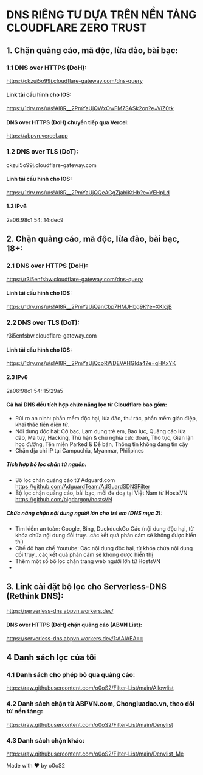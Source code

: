 # DNS RIÊNG TƯ DỰA TRÊN NỀN TẢNG CLOUDFLARE ZERO TRUST
## 1. Chặn quảng cáo, mã độc, lừa đảo, bài bạc:
### 1.1 DNS over HTTPS (DoH):
https://ckzui5o99j.cloudflare-gateway.com/dns-query
#### Link tải cấu hình cho IOS:
https://1drv.ms/u/s!Al8R__2PmYaUjQWxOwFM7SASk2on?e=ViZ0tk
#### DNS over HTTPS (DoH) chuyển tiếp qua Vercel:
https://abpvn.vercel.app
### 1.2 DNS over TLS (DoT):
ckzui5o99j.cloudflare-gateway.com
#### Linh tải cấu hình cho IOS:
https://1drv.ms/u/s!Al8R__2PmYaUjQQeAGgZjabiKtHb?e=VEHpLd
#### 1.3 IPv6
2a06:98c1:54::14:dec9

## 2. Chặn quảng cáo, mã độc, lừa đảo, bài bạc, 18+:
### 2.1 DNS over HTTPS (DoH):
https://r3i5enfsbw.cloudflare-gateway.com/dns-query
#### Linh tải cấu hình cho IOS:
https://1drv.ms/u/s!Al8R__2PmYaUjQanCbp7HMJHbg9K?e=XKlcjB
### 2.2 DNS over TLS (DoT):
r3i5enfsbw.cloudflare-gateway.com
#### Linh tải cấu hình cho IOS:
https://1drv.ms/u/s!Al8R__2PmYaUjQcoRWDEVAHGlda4?e=qHKxYK
#### 2.3 IPv6
2a06:98c1:54::15:29a5

#### Cả hai DNS đều tích hợp chức năng lọc từ Cloudflare bao gồm:
- Rủi ro an ninh: phần mềm độc hại, lừa đảo, thư rác, phần mềm gián điệp, khai thác tiền điện tử.
- Nội dung độc hại: Cờ bạc, Lạm dụng trẻ em, Bạo lực, Quảng cáo lừa đảo, Ma tuý, Hacking, Thù hận & chủ nghĩa cực đoan, Thô tục, Gian lận học đường, Tên miền Parked & Để bán, Thông tin không đáng tin cậy
- Chặn địa chỉ IP tại Campuchia, Myanmar, Philipines
##### Tích hợp bộ lọc chặn từ nguồn:
- Bộ lọc chặn quảng cáo từ Adguard.com https://github.com/AdguardTeam/AdGuardSDNSFilter
- Bộ lọc chặn quảng cáo, bài bạc, mối đe doạ tại Việt Nam từ HostsVN https://github.com/bigdargon/hostsVN
##### Chức năng chặn nội dung người lớn cho trẻ em (DNS mục 2):
- Tìm kiếm an toàn: Google, Bing, DuckduckGo Các (nội dung độc hại, từ khóa chứa nội dung đồi trụy...các kết quả phản cảm sẽ không được hiển thị)
- Chế độ hạn chế Youtube: Các nội dung độc hại, từ khóa chứa nội dung đồi trụy...các kết quả phản cảm sẽ không được hiển thị
- Thêm một số bộ lọc chặn trang web người lớn từ HostsVN
- 
## 3. Link cài đặt bộ lọc cho Serverless-DNS (Rethink DNS):
https://serverless-dns.abpvn.workers.dev/
#### DNS over HTTPS (DoH) chặn quảng cáo (ABVN List):
https://serverless-dns.abpvn.workers.dev/1:AAIAEA==

## 4 Danh sách lọc của tôi
### 4.1 Danh sách cho phép bỏ qua quảng cáo:
https://raw.githubusercontent.com/o0oS2/Filter-List/main/Allowlist
### 4.2 Danh sách chặn từ ABPVN.com, Chongluadao.vn, theo dõi từ nền tảng:
https://raw.githubusercontent.com/o0oS2/Filter-List/main/Denylist
### 4.3 Danh sách chặn khác:
https://raw.githubusercontent.com/o0oS2/Filter-List/main/Denylist_Me

Made with ♥ by o0oS2

